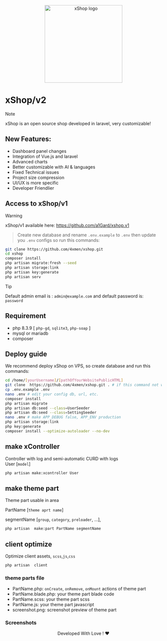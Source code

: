 <div align="center">
    <img width="250" src="resources/images/xshop-logo.svg" alt="xShop logo">
</div>

# xShop/v2

> [!NOTE]
> xShop is an open source shop developed in laravel, very customizable!

## New Features:

- Dashboard panel changes
- Integration of Vue.js and laravel
- Advanced charts
- Better customizable with AI & languages
- Fixed Technical issues
- Project size compression
- UI/UX is more specific
- Developer Friendlier

## Access to xShop/v1
> [!WARNING]  
> xShop/v1 available here: <a href="https://github.com/a1Gard/xshop.v1">https://github.com/a1Gard/xshop.v1</a>


> Create new database and rename `.env.example` to `.env` then update you `.env` configs so run this commands:

```bash
git clone https://github.com/4xmen/xshop.git
cd xshop
composer install
php artisan migrate:fresh --seed
php artisan storage:link
php artisan key:generate
php artisan serv
```

> [!TIP]
> Default admin email is : `admin@example.com` and default password is: `password`

## Requirement

- php 8.3.9 [ `php-gd`, `sqlite3`, `php-soap` ]
- mysql or mariadb
- composer

## Deploy guide

We recommend deploy xShop on VPS, so create database and run this commands:

```bash
cd /home/[yourUsername]/[pathOfYourWebsitePublicHTML]
git clone  https://github.com/4xmen/xshop.git . # if this command not work make empty this folder
cp .env.example .env
nano .env # edit your config db, url, etc.
composer install
php artisan migrate
php artisan db:seed --class=UserSeeder
php artisan db:seed --class=SettingSeeder
nano .env # make APP_DEBUG false, APP_ENV production
php artisan storage:link
php key:generate
composer install --optimize-autoloader --no-dev
```

## make xController

Controller with log and semi-automatic CURD with logs  
User [`model`]

```bash
php artisan make:xcontroller User
```

## make theme part

Theme part usable in area

PartName [`theme aprt name`]

segmentName [`group`, `category`, `preloader`, ...],

```bash
php artisan  make:part PartName segmentName
```

## client optimize

Optimize client assets, `scss`,`js`,`css`

```bash
php artisan  client
```

### theme parts file

- PartName.php: `onCreate`, `onRemove`, `onMount` actions of theme part
- PartName.blade.php: your theme part blade code
- PartName.scss: your theme part scss
- PartName.js: your theme part javascript
- screenshot.png: screenshot preview of theme part

### Screenshots

<p align="center"> 
    Developed With Love ! ❤️
</p>
